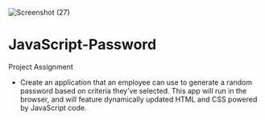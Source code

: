 ![Screenshot (27)](https://user-images.githubusercontent.com/93747193/149704691-ba7b299c-28fb-430c-8d79-297e6c298be1.png)
# JavaScript-Password
Project Assignment
- Create an application that an employee can use to generate a random password based on criteria they’ve selected. This app will run in the browser, and will feature dynamically updated HTML and CSS powered by JavaScript code.
